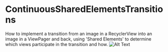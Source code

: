 # ContinuousSharedElementsTransitions
How to implement a transition from an image in a RecyclerView into an image in a ViewPager and back, using 'Shared Elements' to determine which views participate in the transition and how.
![Alt Text](https://github.com/borjapastorgarcia/ContinuousSharedElementsTransitions/blob/master/intro.gif)
